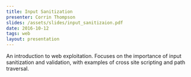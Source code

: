 ```yaml
---
title: Input Sanitization
presenter: Corrin Thompson
slides: /assets/slides/input_sanitizaion.pdf
date: 2016-10-12
tags: web
layout: presentation
---
```

An introduction to web exploitation. Focuses on the importance of input sanitization and validation, with examples of cross site scripting and path traversal.
